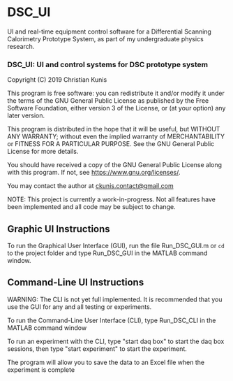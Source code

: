 # DSC_UI

UI and real-time equipment control software for a Differential Scanning Calorimetry Prototype System, as part of my undergraduate physics research.

### DSC_UI: UI and control systems for DSC prototype system

Copyright (C) 2019 Christian Kunis

This program is free software: you can redistribute it and/or modify
it under the terms of the GNU General Public License as published by
the Free Software Foundation, either version 3 of the License, or
(at your option) any later version.

This program is distributed in the hope that it will be useful,
but WITHOUT ANY WARRANTY; without even the implied warranty of
MERCHANTABILITY or FITNESS FOR A PARTICULAR PURPOSE. See the
GNU General Public License for more details.

You should have received a copy of the GNU General Public License
along with this program. If not, see <https://www.gnu.org/licenses/>.

You may contact the author at ckunis.contact@gmail.com

NOTE: This project is currently a work-in-progress. Not all features have been implemented and all code may be subject to change.

## Graphic UI Instructions

To run the Graphical User Interface (GUI), run the file Run_DSC_GUI.m or `cd` to
the project folder and type Run_DSC_GUI in the MATLAB command window.

## Command-Line UI Instructions

WARNING: The CLI is not yet full implemented. It is recommended that you use the GUI for any and all testing or experiments.

To run the Command-Line User Interface (CLI), type Run_DSC_CLI in the MATLAB command window

To run an experiment with the CLI,
type "start daq box" to start the daq box sessions,
then type "start experiment" to start the experiment.

The program will allow you to save the data to an Excel file when the experiment is complete
